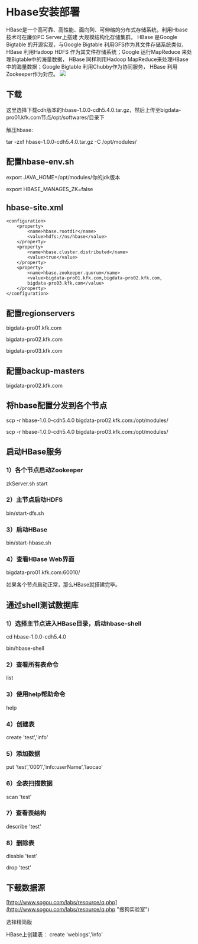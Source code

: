 # Hbase安装部署
HBase是一个高可靠、高性能、面向列、可伸缩的分布式存储系统，利用Hbase技术可在廉价PC Server上搭建 大规模结构化存储集群。
HBase 是Google Bigtable 的开源实现，与Google Bigtable 利用GFS作为其文件存储系统类似， HBase 利用Hadoop HDFS 作为其文件存储系统；Google 运行MapReduce 来处理Bigtable中的海量数据， HBase 同样利用Hadoop MapReduce来处理HBase中的海量数据；Google Bigtable 利用Chubby作为协同服务， HBase 利用Zookeeper作为对应。
![](https://img-blog.csdnimg.cn/20200518101426289.png?x-oss-process=image/watermark,type_ZmFuZ3poZW5naGVpdGk,shadow_10,text_aHR0cHM6Ly9ibG9nLmNzZG4ubmV0L3dlaXhpbl80NDQwODY5MA==,size_16,color_FFFFFF,t_70)
## 下载 
这里选择下载cdh版本的hbase-1.0.0-cdh5.4.0.tar.gz，然后上传至bigdata-pro01.kfk.com节点/opt/softwares/目录下

解压hbase:

tar -zxf hbase-1.0.0-cdh5.4.0.tar.gz -C /opt/modules/
## 配置hbase-env.sh
export JAVA_HOME=/opt/modules/你的jdk版本

export HBASE_MANAGES_ZK=false
## hbase-site.xml
    <configuration>
		<property>
    		<name>hbase.rootdir</name>
    		<value>hdfs://ns/hbase</value>
		</property>
		<property>
    		<name>hbase.cluster.distributed</name>
    		<value>true</value>
		</property>
		<property>
			<name>hbase.zookeeper.quorum</name>
			<value>bigdata-pro01.kfk.com,bigdata-pro02.kfk.com,
			bigdata-pro03.kfk.com</value>
		</property>
	</configuration>
## 配置regionservers
bigdata-pro01.kfk.com

bigdata-pro02.kfk.com

bigdata-pro03.kfk.com
## 配置backup-masters
bigdata-pro02.kfk.com
## 将hbase配置分发到各个节点
scp -r hbase-1.0.0-cdh5.4.0 bigdata-pro02.kfk.com:/opt/modules/

scp -r hbase-1.0.0-cdh5.4.0 bigdata-pro03.kfk.com:/opt/modules/
## 启动HBase服务
### 1）各个节点启动Zookeeper
zkServer.sh start
### 2）主节点启动HDFS
bin/start-dfs.sh
### 3）启动HBase
bin/start-hbase.sh
### 4）查看HBase Web界面
bigdata-pro01.kfk.com:60010/

如果各个节点启动正常，那么HBase就搭建完毕。

## 通过shell测试数据库
### 1）选择主节点进入HBase目录，启动hbase-shell
cd hbase-1.0.0-cdh5.4.0

bin/hbase-shell
### 2）查看所有表命令
list
### 3）使用help帮助命令
help
### 4）创建表
create 'test','info'
### 5）添加数据
put 'test','0001','info:userName','laocao'
### 6）全表扫描数据
scan 'test'
### 7）查看表结构
describe 'test'
### 8）删除表
disable 'test'

drop 'test'
## 下载数据源 
[http://www.sogou.com/labs/resource/q.php](http://www.sogou.com/labs/resource/q.php "搜狗实验室")

选择精简版

HBase上创建表：
create 'weblogs','info'

